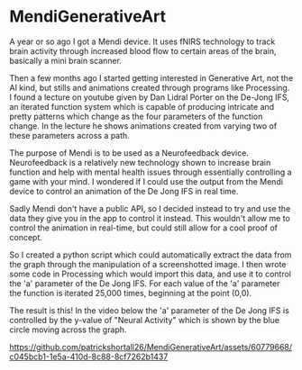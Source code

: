# MendiGenerativeArt 

A year or so ago I got a Mendi device. It uses fNIRS technology to track brain activity through increased blood flow to certain areas of the brain, basically a mini brain scanner. 

Then a few months ago I started getting interested in Generative Art, not the AI kind, but stills and animations created through programs like Processing. I found a lecture on youtube given by Dan Lidral Porter on the De-Jong IFS, an iterated function system which is capable of producing intricate and pretty patterns which change as the four parameters of the function change. In the lecture he shows animations created from varying two of these parameters across a path. 

The purpose of Mendi is to be used as a Neurofeedback device. Neurofeedback is a relatively new technology shown to increase brain function and help with mental health issues through essentially controlling a game with your mind. I wondered if I could use the output from the Mendi device to control an animation of the De Jong IFS in real time. 

Sadly Mendi don't have a public API, so I decided instead to try and use the data they give you in the app to control it instead. This wouldn't allow me to control the animation in real-time, but could still allow for a cool proof of concept.

So I created a python script which could automatically extract the data from the graph through the manipulation of a screenshotted image. I then wrote some code in Processing which would import this data, and use it to control the 'a' parameter of the De Jong IFS. For each value of the 'a' parameter the function is iterated 25,000 times, beginning at the point (0,0).

The result is this! In the video below the 'a' parameter of the De Jong IFS is controlled by the y-value of "Neural Activity" which is shown by the blue circle moving across the graph.

https://github.com/patrickshortall26/MendiGenerativeArt/assets/60779668/c045bcb1-1e5a-410d-8c88-8cf7262b1437

